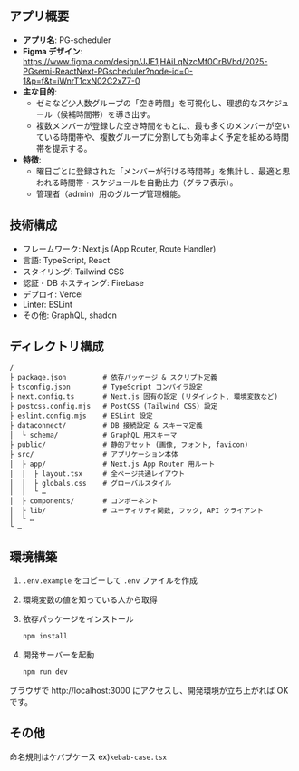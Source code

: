 ## アプリ概要

- **アプリ名**: PG-scheduler
- **Figma デザイン**:  
  https://www.figma.com/design/JJE1jHAiLqNzcMf0CrBVbd/2025-PGsemi-ReactNext-PGscheduler?node-id=0-1&p=f&t=iWnrT1cxN02C2xZ7-0
- **主な目的**:
  - ゼミなど少人数グループの「空き時間」を可視化し、理想的なスケジュール（候補時間帯）を導き出す。
  - 複数メンバーが登録した空き時間をもとに、最も多くのメンバーが空いている時間帯や、複数グループに分割しても効率よく予定を組める時間帯を提示する。
- **特徴**:
  - 曜日ごとに登録された「メンバーが行ける時間帯」を集計し、最適と思われる時間帯・スケジュールを自動出力（グラフ表示）。
  - 管理者（admin）用のグループ管理機能。

## 技術構成

- フレームワーク: Next.js (App Router, Route Handler)
- 言語: TypeScript, React
- スタイリング: Tailwind CSS
- 認証・DB ホスティング: Firebase
- デプロイ: Vercel
- Linter: ESLint
- その他: GraphQL, shadcn

## ディレクトリ構成

```
/
├ package.json         # 依存パッケージ & スクリプト定義
├ tsconfig.json        # TypeScript コンパイラ設定
├ next.config.ts       # Next.js 固有の設定 (リダイレクト, 環境変数など)
├ postcss.config.mjs   # PostCSS (Tailwind CSS) 設定
├ eslint.config.mjs    # ESLint 設定
├ dataconnect/         # DB 接続設定 & スキーマ定義
│  └ schema/           # GraphQL 用スキーマ
├ public/              # 静的アセット (画像, フォント, favicon)
├ src/                 # アプリケーション本体
│  ├ app/              # Next.js App Router 用ルート
│  │  ├ layout.tsx     # 全ページ共通レイアウト
│  │  ├ globals.css    # グローバルスタイル
│  │  └ …
│  ├ components/       # コンポーネント
│  ├ lib/              # ユーティリティ関数, フック, API クライアント
│  └ …
└ …
```

## 環境構築

1. `.env.example` をコピーして `.env` ファイルを作成
2. 環境変数の値を知っている人から取得
3. 依存パッケージをインストール

   ```bash
   npm install
   ```

4. 開発サーバーを起動
   ```bash
   npm run dev
   ```

ブラウザで http://localhost:3000 にアクセスし、開発環境が立ち上がれば OK です。

## その他

命名規則はケバブケース
ex)`kebab-case.tsx`
